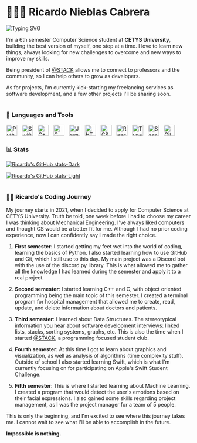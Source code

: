 # 🧑🏻‍💻 **Ricardo Nieblas Cabrera**

[![Typing SVG](https://readme-typing-svg.demolab.com?font=IBM+Plex+Mono&weight=600&size=24&pause=1000&color=2450D6&width=435&lines=Impossible+is+nothing)](https://git.io/typing-svg)

I'm a 6th semester Computer Science student at <b>CETYS University</b>, building the best version of myself, one step at a time. I love to learn new things, always looking for new challenges to overcome and new ways to improve my skills.

Being president of [@STACK](https://github.com/stack-cetys) allows me to connect to professors and the community, so I can help others to grow as developers.

As for projects, I'm currently kick-starting my freelancing services as software development, and a few other projects  I'll be sharing soon.

#

### 🧰 **Languages and Tools**

<img align="left" alt="Python" width="30px" style="padding-right:10px;" src="https://cdn.jsdelivr.net/gh/devicons/devicon/icons/python/python-original.svg" />
<img align="left" alt="Swift" width="30px" style="padding-right:10px;" src="https://cdn.jsdelivr.net/gh/devicons/devicon/icons/swift/swift-original.svg" />
<img align="left" alt="C++" width="30px" style="padding-right:10px;" src="https://cdn.jsdelivr.net/gh/devicons/devicon/icons/cplusplus/cplusplus-original.svg" />
<img align="left" alt="C" width="30px" style="padding-right:10px;" src="https://cdn.jsdelivr.net/gh/devicons/devicon/icons/c/c-original.svg" />
<img align="left" alt="JavaScript" width="30px" style="padding-right:10px;" src="https://cdn.jsdelivr.net/gh/devicons/devicon/icons/javascript/javascript-original.svg" />
<img align="left" alt="HTML" width="30px" style="padding-right:10px;" src="https://cdn.jsdelivr.net/gh/devicons/devicon/icons/html5/html5-original.svg" />
<img align="left" alt="CSS" width="30px" style="padding-right:10px;" src="https://cdn.jsdelivr.net/gh/devicons/devicon/icons/css3/css3-original.svg" />
<img align=left alt="React" width="30px" style="padding-right:10px;" src="https://cdn.jsdelivr.net/gh/devicons/devicon/icons/react/react-original.svg" />
<img align="left" alt="Typescript" width="30px" style="padding-right:10px;" src="https://cdn.jsdelivr.net/gh/devicons/devicon/icons/typescript/typescript-original.svg" />
<img align="left" alt="Sass" width="30px" style="padding-right:10px;" src="https://cdn.jsdelivr.net/gh/devicons/devicon/icons/sass/sass-original.svg" />
<img align="left" alt="Git" width="30px" style="padding-right:10px;" src="https://cdn.jsdelivr.net/gh/devicons/devicon/icons/git/git-original.svg" />

<br />

#

### 📊 **Stats**

[![Ricardo's GitHub stats-Dark](https://github-readme-stats.vercel.app/api?username=ricardonieblas&show_icons=true&theme=dark&count_private=true&bg_color=00000000#gh-dark-mode-only)](https://github.com/ricardonieblas/github-readme-stats#gh-dark-mode-only)

[![Ricardo's GitHub stats-Light](https://github-readme-stats.vercel.app/api?username=ricardonieblas&show_icons=true&theme=default&count_private=true&bg_color=00000000#gh-light-mode-only)](https://github.com/ricardonieblas/github-readme-stats#gh-light-mode-only)

#

### 👨‍💻 **Ricardo's Coding Journey**

My journey starts in 2021, when I decided to apply for Computer Science at CETYS University. Truth be told, one week before I had to choose my career I was thinking about Mechanical Engineering. I've always liked computers and thought CS would be a better fit for me. Although I had no prior coding experience, now I can confidently say I made the right choice.

1. **First semester**: I started getting my feet wet into the world of coding, learning the basics of Python. I also started learning how to use GitHub and Git, which I still use to this day. My main project was a Discord bot with the use of the discord.py library. This is what allowed me to gather all the knowledge I had learned during the semester and apply it to a real project.

2. **Second semester**: I started learning C++ and C, with object oriented programming being the main topic of this semester. I created a terminal program for hospital management that allowed me to create, read, update, and delete information about doctors and patients.

3. **Third semester**: I learned about Data Structures. The stereotypical information you hear about software development interviews: linked lists, stacks, sorting systems, graphs, etc. This is also the time when I started [@STACK](https://github.com/stack-cetys), a programming focused student club.

4. **Fourth semester**: At this time I got to learn about graphics and visualization, as well as analysis of algorithms (time complexity stuff). Outside of school I also started learning Swift, which is what I'm currently focusing on for participating on Apple's Swift Student Challenge.

5. **Fifth semester**: This is where I started learning about Machine Learning. I created a program that would detect the user's emotions based on their facial expressions. I also gained some skills regarding project management, as I was the project manager for a team of 5 people.

<!-- 6. **Sixth semester**: probably talk about the solo developer business -->

This is only the beginning, and I'm excited to see where this journey takes me. I cannot wait to see what I'll be able to accomplish in the future.

**Impossible is nothing.**
